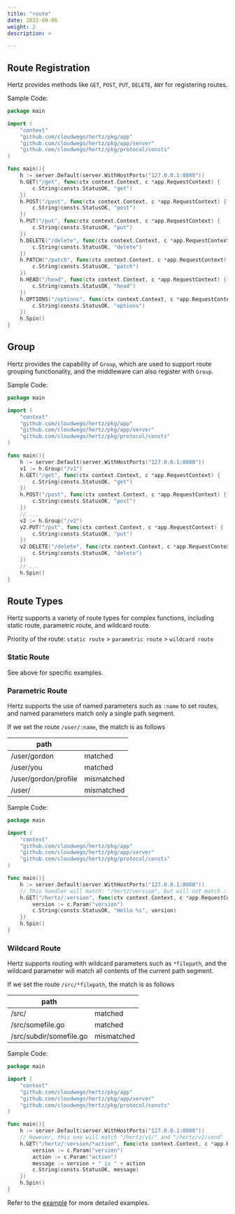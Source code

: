 ```yaml
---
title: "route"
date: 2022-09-06
weight: 2
description: >

---
```


## Route Registration

Hertz provides methods like `GET`, `POST`, `PUT`, `DELETE`, `ANY` for registering routes.

Sample Code:
```go
package main

import (
	"context"
	"github.com/cloudwego/hertz/pkg/app"
	"github.com/cloudwego/hertz/pkg/app/server"
	"github.com/cloudwego/hertz/pkg/protocol/consts"
)

func main(){
	h := server.Default(server.WithHostPorts("127.0.0.1:8080"))
	h.GET("/get", func(ctx context.Context, c *app.RequestContext) {
		c.String(consts.StatusOK, "get")
	})
	h.POST("/post", func(ctx context.Context, c *app.RequestContext) {
		c.String(consts.StatusOK, "post")
	})
	h.PUT("/put", func(ctx context.Context, c *app.RequestContext) {
		c.String(consts.StatusOK, "put")
	})
	h.DELETE("/delete", func(ctx context.Context, c *app.RequestContext) {
		c.String(consts.StatusOK, "delete")
	})
	h.PATCH("/patch", func(ctx context.Context, c *app.RequestContext) {
		c.String(consts.StatusOK, "patch")
	})
	h.HEAD("/head", func(ctx context.Context, c *app.RequestContext) {
		c.String(consts.StatusOK, "head")
	})
	h.OPTIONS("/options", func(ctx context.Context, c *app.RequestContext) {
		c.String(consts.StatusOK, "options")
	})
	h.Spin()
}

```

## Group

Hertz provides the capability of `Group`, which are used to support route grouping functionality, and the middleware can also register with `Group`.


Sample Code:
```go
package main

import (
	"context"
	"github.com/cloudwego/hertz/pkg/app"
	"github.com/cloudwego/hertz/pkg/app/server"
	"github.com/cloudwego/hertz/pkg/protocol/consts"
)

func main(){
	h := server.Default(server.WithHostPorts("127.0.0.1:8080"))
	v1 := h.Group("/v1")
	h.GET("/get", func(ctx context.Context, c *app.RequestContext) {
		c.String(consts.StatusOK, "get")
	})
	h.POST("/post", func(ctx context.Context, c *app.RequestContext) {
		c.String(consts.StatusOK, "post")
	})
	// ...
	v2 := h.Group("/v2")
	v2.PUT("/put", func(ctx context.Context, c *app.RequestContext) {
		c.String(consts.StatusOK, "put")
	})
	v2.DELETE("/delete", func(ctx context.Context, c *app.RequestContext) {
		c.String(consts.StatusOK, "delete")
	})
	// ...
	h.Spin()
}


```

## Route Types

Hertz supports a variety of route types for complex functions, including static route, parametric route, and wildcard route.

Priority of the route: `static route` > `parametric route` > `wildcard route`

### Static Route
See above for specific examples.

### Parametric Route
Hertz supports the use of named parameters such as `:name` to set routes, and named parameters match only a single path segment.

If we set the route `/user/:name`, the match is as follows

|  path   |   |
|  ----  | ----  |
| /user/gordon  | matched |
| /user/you  | matched |
| /user/gordon/profile  | mismatched |
|  /user/  | mismatched |

Sample Code:
```go
package main

import (
	"context"
	"github.com/cloudwego/hertz/pkg/app"
	"github.com/cloudwego/hertz/pkg/app/server"
	"github.com/cloudwego/hertz/pkg/protocol/consts"
)

func main(){
	h := server.Default(server.WithHostPorts("127.0.0.1:8080"))
	// This handler will match: "/hertz/version", but will not match : "/hertz/" or "/hertz"
	h.GET("/hertz/:version", func(ctx context.Context, c *app.RequestContext) {
		version := c.Param("version")
		c.String(consts.StatusOK, "Hello %s", version)
	})
	h.Spin()
}


```

### Wildcard Route
Hertz supports routing with wildcard parameters such as `*filepath`, and the wildcard parameter will match all contents of the current path segment.

If we set the route `/src/*filepath`, the match is as follows

|  path   |   |
|  ----  | ----  |
| /src/  | matched |
| /src/somefile.go   | matched |
| /src/subdir/somefile.go  | mismatched |


Sample Code:
```go
package main

import (
	"context"
	"github.com/cloudwego/hertz/pkg/app"
	"github.com/cloudwego/hertz/pkg/app/server"
	"github.com/cloudwego/hertz/pkg/protocol/consts"
)

func main(){
	h := server.Default(server.WithHostPorts("127.0.0.1:8080"))
	// However, this one will match "/hertz/v1/" and "/hertz/v2/send"
	h.GET("/hertz/:version/*action", func(ctx context.Context, c *app.RequestContext) {
		version := c.Param("version")
		action := c.Param("action")
		message := version + " is " + action
		c.String(consts.StatusOK, message)
	})
	h.Spin()
}


```
Refer to the [example](https://github.com/cloudwego/hertz-examples/tree/main/route) for more detailed examples.
